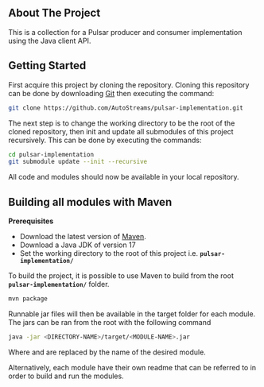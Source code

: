 ## About The Project
This is a collection for a Pulsar producer and consumer implementation using the Java client API.

## Getting Started
First acquire this project by cloning the repository. Cloning this repository can be done by downloading [Git](https://git-scm.com/) then executing the command:
```bash
git clone https://github.com/AutoStreams/pulsar-implementation.git
```
The next step is to change the working directory to be the root of the cloned repository, then init and update all submodules of this project recursively. This can be done by executing the commands:
```bash
cd pulsar-implementation
git submodule update --init --recursive
```
All code and modules should now be available in your local repository.

## Building all modules with Maven
**Prerequisites**
* Download the latest version of [Maven](https://maven.apache.org/).
* Download a Java JDK of version 17
* Set the working directory to the root of this project i.e. **`pulsar-implementation/`**

To build the project, it is possible to use Maven to build from the root **`pulsar-implementation/`** folder.
```bash
mvn package
```
Runnable jar files will then be available in the target folder for each module. The jars can be ran from the root with the following command
```bash
java -jar <DIRECTORY-NAME>/target/<MODULE-NAME>.jar 
```
Where <DIRECTORY-NAME> and <MODULE-NAME> are replaced by the name of the desired module.

Alternatively, each module have their own readme that can be referred to in order to build and run
the modules.